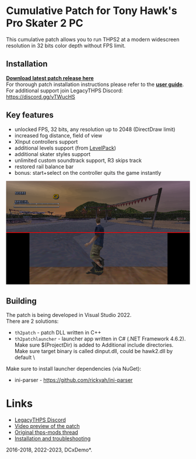 # Cumulative Patch for Tony Hawk's Pro Skater 2 PC
This cumulative patch allows you to run THPS2 at a modern widescreen resolution in 32 bits color depth without FPS limit.

## Installation
[__Download latest patch release here__](https://github.com/DCxDemo/THPS2-Cumulative-Patch/releases/latest) \
For thorough patch installation instructions please refer to the [__user guide__](https://github.com/DCxDemo/THPS2-Cumulative-Patch/wiki). \
For additional support join LegacyTHPS Discord: https://discord.gg/vTWucHS

## Key features
* unlocked FPS, 32 bits, any resolution up to 2048 (DirectDraw limit)
* increased fog distance, field of view
* XInput controllers support
* additional levels support (from [LevelPack](http://www.thps-mods.com/forum/viewtopic.php?t=1041))
* additional skater styles support
* unlimited custom soundtrack support, R3 skips track
* restored rail balance bar
* bonus: start+select on the controller quits the game instantly

![THPS2 Cumulative Patch](th2-patch-banner.png)

## Building
The patch is being developed in Visual Studio 2022. \
There are 2 solutions:
* ```th2patch``` - patch DLL written in C++
* ```th2patchlauncher``` - launcher app written in C# (.NET Framework 4.6.2). \
Make sure $(ProjectDir) is added to Additional include directories. \
Make sure target binary is called dinput.dll, could be hawk2.dll by default \

Make sure to install launcher dependencies (via NuGet):
* ini-parser - https://github.com/rickyah/ini-parser

# Links
* [LegacyTHPS Discord](https://discord.gg/vTWucHS)
* [Video preview of the patch](https://www.youtube.com/watch?v=1eHHqhsgC6w)
* [Original thps-mods thread](http://www.thps-mods.com/forum/viewtopic.php?t=5429)
* [Installation and troubleshooting](https://github.com/DCxDemo/THPS2-Cumulative-Patch/wiki)

2016-2018, 2022-2023, DCxDemo*.